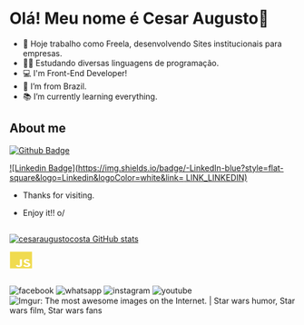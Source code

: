 # Olá! Meu nome é Cesar Augusto🤗
- 🚀 Hoje trabalho como Freela, desenvolvendo Sites institucionais para empresas.
- 👩‍💻 Estudando diversas linguagens de programação.
- :computer: I'm Front-End Developer!
- :house_with_garden: I’m from Brazil.
- :books: I’m currently learning everything.
## About me

[![Github Badge](https://img.shields.io/badge/-Github-000?style=flat-square&logo=Github&logoColor=white&link=LINK_GIT)](LINK_GIT)

[![Linkedin Badge](https://img.shields.io/badge/-LinkedIn-blue?style=flat-square&logo=Linkedin&logoColor=white&link= LINK_LINKEDIN)]( LINK_LINKEDIN)

- Thanks for visiting.

- Enjoy it!! o/
##
[![cesaraugustocosta GitHub stats](https://github-readme-stats.vercel.app/api?username=cesaraugustocosta)](https://github.com/cesarmas/github-readme-stats)
<div>
<img align="center" alt="Rafa-Js" height="30" width="40" src="https://raw.githubusercontent.com/devicons/devicon/master/icons/javascript/javascript-plain.svg" style="max-width: 100%;">
</div>

##
<img src="https://cdn-icons-png.flaticon.com/128/1384/1384168.png" data-src="https://cdn-icons-png.flaticon.com/128/1384/1384168.png" alt="facebook" title="facebook" width="64" height="64" class="lzy lazyload--done" srcset="https://cdn-icons-png.flaticon.com/128/1384/1384168.png 4x">
<img src="https://cdn-icons-png.flaticon.com/128/1384/1384079.png" data-src="https://cdn-icons-png.flaticon.com/128/1384/1384079.png" alt="whatsapp" title="whatsapp" width="64" height="64" class="lzy lazyload--done" srcset="https://cdn-icons-png.flaticon.com/128/1384/1384079.png 4x">
<img src="https://cdn-icons-png.flaticon.com/128/1384/1384172.png" data-src="https://cdn-icons-png.flaticon.com/128/1384/1384172.png" alt="instagram" title="instagram" width="64" height="64" class="lzy lazyload--done" srcset="https://cdn-icons-png.flaticon.com/128/1384/1384172.png 4x">
<img src="https://cdn-icons-png.flaticon.com/128/1384/1384169.png" data-src="https://cdn-icons-png.flaticon.com/128/1384/1384169.png" alt="youtube" title="youtube" width="64" height="64" class="lzy lazyload--done" srcset="https://cdn-icons-png.flaticon.com/128/1384/1384169.png 4x">
<img src="https://i.pinimg.com/originals/c9/b2/81/c9b2812d066f8a62ddd0a9f9341eba4d.gif" jsaction="load:XAeZkd;" jsname="HiaYvf" class="n3VNCb" alt="Imgur: The most awesome images on the Internet. | Star wars humor, Star  wars film, Star wars fans" data-noaft="1" style="width: 184.6667px; height: 126px; margin: 1.7px 0px;">
